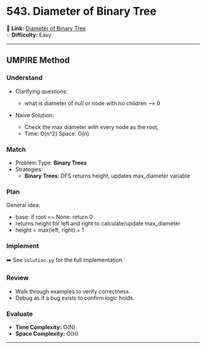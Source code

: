 # 543. Diameter of Binary Tree

🔗 **Link:** [Diameter of Binary Tree](https://leetcode.com/problems/diameter-of-binary-tree/description/)  
💡 **Difficulty:** Easy  

---


## UMPIRE Method

### Understand
- Clarifying questions:
  - what is diameter of null or node with no children --> 0 

- Naive Solution:
  - Check the max diameter with every node as the root, 
  - Time: O(n^2) Space: O(n)

### Match
- Problem Type: **Binary Trees**  
- Strategies:
  - **Binary Trees**: DFS returns height, updates max_diameter variable

### Plan
General idea:  
- base: if root == None: return 0
- returns height for left and right to calculate/update max_diameter
- height = max(left, right) + 1

### Implement
➡️ See `solution.py` for the full implementation.  

### Review
- Walk through examples to verify correctness.  
- Debug as if a bug exists to confirm logic holds.  

### Evaluate
- **Time Complexity:** O(N)  
- **Space Complexity:** O(H)  

---


